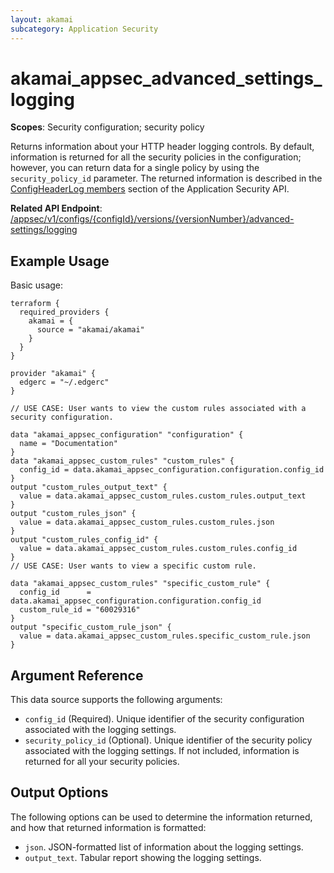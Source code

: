 ```yaml
---
layout: akamai
subcategory: Application Security
---
```


# akamai_appsec_advanced_settings_logging

**Scopes**: Security configuration; security policy

Returns information about your HTTP header logging controls. By default, information is returned for all the security policies in the configuration; however, you can return data for a single policy by using the `security_policy_id` parameter. The returned information is described in the [ConfigHeaderLog members](https://techdocs.akamai.com/application-security/reference/get-advanced-settings-logging) section of the Application Security API.

**Related API Endpoint**: [/appsec/v1/configs/{configId}/versions/{versionNumber}/advanced-settings/logging](https://techdocs.akamai.com/application-security/reference/get-advanced-settings-logging)

## Example Usage
Basic usage:

```
terraform {
  required_providers {
    akamai = {
      source = "akamai/akamai"
    }
  }
}

provider "akamai" {
  edgerc = "~/.edgerc"
}

// USE CASE: User wants to view the custom rules associated with a security configuration.

data "akamai_appsec_configuration" "configuration" {
  name = "Documentation"
}
data "akamai_appsec_custom_rules" "custom_rules" {
  config_id = data.akamai_appsec_configuration.configuration.config_id
}
output "custom_rules_output_text" {
  value = data.akamai_appsec_custom_rules.custom_rules.output_text
}
output "custom_rules_json" {
  value = data.akamai_appsec_custom_rules.custom_rules.json
}
output "custom_rules_config_id" {
  value = data.akamai_appsec_custom_rules.custom_rules.config_id
}
// USE CASE: User wants to view a specific custom rule.

data "akamai_appsec_custom_rules" "specific_custom_rule" {
  config_id      = data.akamai_appsec_configuration.configuration.config_id
  custom_rule_id = "60029316"
}
output "specific_custom_rule_json" {
  value = data.akamai_appsec_custom_rules.specific_custom_rule.json
}
```
## Argument Reference

This data source supports the following arguments:

- `config_id` (Required). Unique identifier of the security configuration associated with the logging settings.
- `security_policy_id` (Optional). Unique identifier of the security policy associated with the logging settings. If not included, information is returned for all your security policies.

## Output Options

The following options can be used to determine the information returned, and how that returned information is formatted:

- `json`. JSON-formatted list of information about the logging settings.
- `output_text`. Tabular report showing the logging settings.